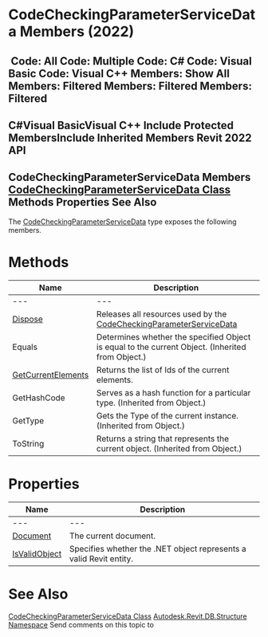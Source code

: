 # CodeCheckingParameterServiceData Members (2022)

﻿
 Code: All Code: Multiple Code: C# Code: Visual Basic Code: Visual C++  Members: Show All Members: Filtered Members: Filtered Members: Filtered   
---  
C#Visual BasicVisual C++
Include Protected MembersInclude Inherited Members
Revit 2022 API  
---  
CodeCheckingParameterServiceData Members  
[CodeCheckingParameterServiceData Class](ea7b503e-39d4-6c0c-1504-7c888cb29fe5.md "CodeCheckingParameterServiceData Class") Methods Properties See Also  
---  
The [CodeCheckingParameterServiceData](ea7b503e-39d4-6c0c-1504-7c888cb29fe5.md "CodeCheckingParameterServiceData Class") type exposes the following members.
# Methods
| Name | Description |
| --- | --- |
| --- | --- | --- |
| [Dispose](cbd1ee6e-fbb5-cafe-220e-7778c83575ae.md "Dispose Method") | Releases all resources used by the [CodeCheckingParameterServiceData](ea7b503e-39d4-6c0c-1504-7c888cb29fe5.md "CodeCheckingParameterServiceData Class") |
| Equals | Determines whether the specified Object is equal to the current Object. (Inherited from Object.) |
| [GetCurrentElements](b262877a-d1a8-145a-2aff-861e62304944.md "GetCurrentElements Method") | Returns the list of Ids of the current elements. |
| GetHashCode | Serves as a hash function for a particular type.  (Inherited from Object.) |
| GetType | Gets the Type of the current instance. (Inherited from Object.) |
| ToString | Returns a string that represents the current object. (Inherited from Object.) |

# Properties
| Name | Description |
| --- | --- |
| --- | --- | --- |
| [Document](b0cf1924-926e-2eba-1093-467c6084f1c6.md "Document Property") | The current document. |
| [IsValidObject](c52b1685-3898-cbde-5419-57eac8e4ff85.md "IsValidObject Property") | Specifies whether the .NET object represents a valid Revit entity. |

# See Also
[CodeCheckingParameterServiceData Class](ea7b503e-39d4-6c0c-1504-7c888cb29fe5.md "CodeCheckingParameterServiceData Class")
[Autodesk.Revit.DB.Structure Namespace](d586b341-f687-9d90-e96d-255806b7d4fc.md "Autodesk.Revit.DB.Structure Namespace")
Send comments on this topic to 